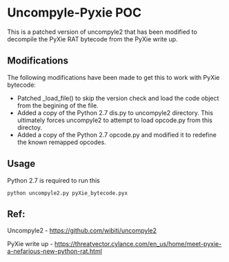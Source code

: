 # Uncompyle-Pyxie POC
This is a patched version of uncompyle2 that has been modified to decompile the PyXie RAT bytecode from the PyXie write up.

## Modifications
The following modifications have been made to get this to work with PyXie bytecode:
* Patched _load_file() to skip the version check and load the code object from the begining of the file.
* Added a copy of the Python 2.7 dis.py to uncompyle2 directory. This ultimately forces uncompyle2 to attempt to load opcode.py from this directoy.
* Added a copy of the Python 2.7 opcode.py and modified it to redefine the known remapped opcodes. 

## Usage
Python 2.7 is required to run this
```
python uncompyle2.py pyXie_bytecode.pyx
``` 



## Ref: 
Uncompyle2 -  https://github.com/wibiti/uncompyle2

PyXie write up -  https://threatvector.cylance.com/en_us/home/meet-pyxie-a-nefarious-new-python-rat.html
